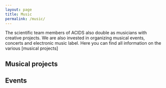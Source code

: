 ```yaml
---
layout: page
title: Music
permalink: /music/
---
```


The scientific team members of ACIDS also double as musicians with creative projects. We are also invested in organizing musical events, concerts and electronic music label. Here you can find all information on the various [musical projects]

## Musical projects


## Events
